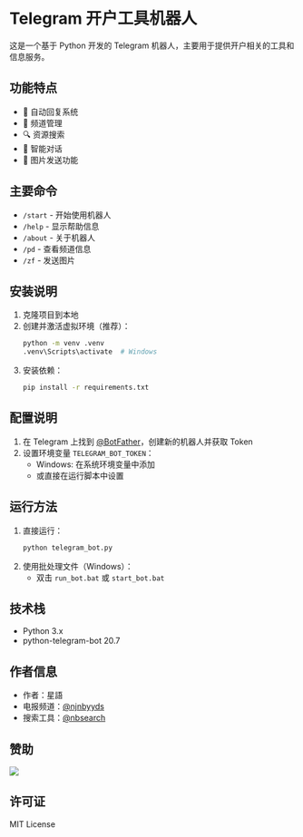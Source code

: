 # Telegram 开户工具机器人

这是一个基于 Python 开发的 Telegram 机器人，主要用于提供开户相关的工具和信息服务。

## 功能特点

- 🤖 自动回复系统
- 📢 频道管理
- 🔍 资源搜索
- 💬 智能对话
- 📸 图片发送功能

## 主要命令

- `/start` - 开始使用机器人
- `/help` - 显示帮助信息
- `/about` - 关于机器人
- `/pd` - 查看频道信息
- `/zf` - 发送图片

## 安装说明

1. 克隆项目到本地
2. 创建并激活虚拟环境（推荐）：
   ```bash
   python -m venv .venv
   .venv\Scripts\activate  # Windows
   ```
3. 安装依赖：
   ```bash
   pip install -r requirements.txt
   ```

## 配置说明

1. 在 Telegram 上找到 [@BotFather](https://t.me/botfather)，创建新的机器人并获取 Token
2. 设置环境变量 `TELEGRAM_BOT_TOKEN`：
   - Windows: 在系统环境变量中添加
   - 或直接在运行脚本中设置

## 运行方法

1. 直接运行：
   ```bash
   python telegram_bot.py
   ```
2. 使用批处理文件（Windows）：
   - 双击 `run_bot.bat` 或 `start_bot.bat`

## 技术栈

- Python 3.x
- python-telegram-bot 20.7

## 作者信息

- 作者：星語
- 电报频道：[@njnbyyds](https://t.me/njnbyyds)
- 搜索工具：[@nbsearch](https://t.me/nbsearch)

## 赞助
![](https://bigjackson.top/tgbot/1.png)

## 许可证

MIT License